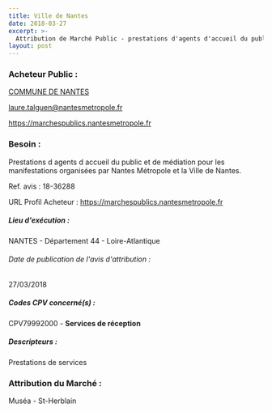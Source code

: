 ```yaml
---
title: Ville de Nantes
date: 2018-03-27
excerpt: >-
  Attribution de Marché Public - prestations d'agents d'accueil du public et de médiation pour les manifestations organisées par nantes métropole et la ville de nantes.
layout: post
---
```


### Acheteur Public : 
<a href="/acheteur-33/siren-214401093"> COMMUNE DE NANTES</a><br/>



laure.talguen@nantesmetropole.fr


https://marchespublics.nantesmetropole.fr
### Besoin :

Prestations d agents d accueil du public et de médiation pour les manifestations organisées par Nantes Métropole et la Ville de Nantes.

Ref. avis : 18-36288

URL Profil Acheteur : https://marchespublics.nantesmetropole.fr

##### Lieu d'exécution :

NANTES - Département 44 - Loire-Atlantique

###### Date de publication de l'avis d'attribution : 
27/03/2018

##### Codes CPV concerné(s) :
CPV79992000 - **Services de réception** <br/>

##### Descripteurs :
Prestations de services <br/>

### Attribution du Marché :
Muséa -   St-Herblain <br/>
